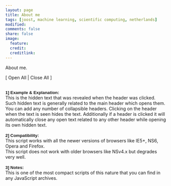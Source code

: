 ```yaml
---
layout: page
title: About me
tags: [joost, machine learning, scientific computing, netherlands]
modified: 
comments: false
share: false
image:
  feature: 
  credit: 
  creditlink: 
---
```


About me.

<!-- COLLAPSIBLE TEXT WITH OPEN ALL/CLOSE ALL LINK -->

<!-- This goes into the HEAD of the html file -->

<script language="JavaScript" type="text/javascript">
<!-- Copyright 2007, Sandeep Gangadharan -->
<!-- For more free scripts go to http://www.sivamdesign.com/scripts/ -->
<!--
if (document.getElementById) {
 document.write('<style type="text/css">.texter {display:none; border-left:white 20px solid; color:#404040; font-family:verdana,arial,helvetica,sans-serif; font-size:9pt} @media print {.texter {display:block;}}</style>') }

 var divNum = new Array("a1","a2","a3");  // at the left you should add a1, a2 etc. for each header you wish to include
                                          // so if you want 4 headers you should add a1, a2, a3, a4 in the format shown
                                          // enclosed in double quotes
function openClose(theID) {
 for(var i=0; i < divNum.length; i++) {
  if (divNum[i] == theID) {
   if (document.getElementById(divNum[i]).style.display == "block") { document.getElementById(divNum[i]).style.display = "none" }
   else { document.getElementById(divNum[i]).style.display = "block" }
  }
  else { document.getElementById(divNum[i]).style.display = "none"; }
 }
}

function openAll() {
 for(var i=0; i < divNum.length; i++) {
   document.getElementById(divNum[i]).style.display = "block";
 }
}

function closeAll() {
 for(var i=0; i < divNum.length; i++) {
   document.getElementById(divNum[i]).style.display = "none";
 }
}
// -->
</script>


 <span style="cursor:hand; cursor:pointer" onClick="openAll()">[ Open All</span> | <span style="cursor:hand; cursor:pointer" onClick="closeAll()">Close All ]</span><br /><br />

 <div onClick="openClose('a1')" style="cursor:hand; cursor:pointer; font-family:verdana,arial,helvetica,sans-serif; font-size:10pt"><b>1] Example & Explanation:</b></div>
 <div id="a1" class="texter">
   This is the hidden text that was revealed when the header was clicked. Such hidden text is generally
   related to the main header which opens them. You can add any number of collapsible headers. Clicking on
   the header when the text is seen hides the text. Additionally if a header is clicked it will automatically
   close any open text related to any other header while opening its own hidden text.<br /><br />
 </div>

 <div onClick="openClose('a2')" style="cursor:hand; cursor:pointer; font-family:verdana,arial,helvetica,sans-serif; font-size:10pt"><b>2] Compatibility:</b></div>
 <div id="a2" class="texter">
   This script works with all the newer versions of browsers like IE5+, NS6, Opera and Firefox.<br />
   This script does not work with older browsers like NSv4.x but degrades very well.<br /><br />
 </div>

 <div onClick="openClose('a3')" style="cursor:hand; cursor:pointer; font-family:verdana,arial,helvetica,sans-serif; font-size:10pt"><b>3] Notes:</b></div>
 <div id="a3" class="texter">
   This is one of the most compact scripts of this nature that you can find in any JavaScript archives.<br /><br />
 </div>

<!-- Each collapsible header has 2 DIV tags, one is the main header that opens or closes the
     collapsible text and the other is for the collapsible text or content. In the first DIV
     tag the text (onClick="openClose('a1')") should not be changed and in the second DIV tag
     the text (id="a1" class="texter") is required. As you add more collapsible headers the
     identifier 'a1' should be incremented for all new headers in both DIV tags, for example
     a2 for header 2, a3 for header 3 etc. Everything else can be modified as per your
     requirements. Lastly, you can get rid of these comments in your documents. -->
